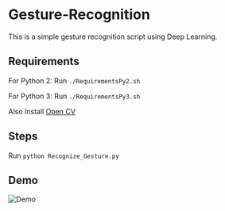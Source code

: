 # Gesture-Recognition
This is a simple gesture recognition script using Deep Learning.

## Requirements

For Python 2: Run ` ./RequirementsPy2.sh `

For Python 3: Run ` ./RequirementsPy3.sh `

Also Install [Open CV](https://docs.opencv.org/trunk/da/df6/tutorial_py_table_of_contents_setup.html)

## Steps

Run
` python Recognize_Gesture.py `

## Demo

![ Demo ]( ./Demo.gif )
